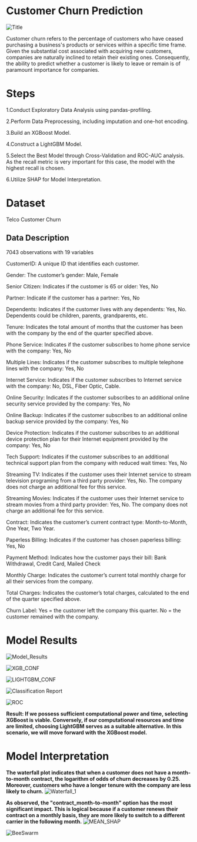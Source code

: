 # Customer Churn Prediction 

![Title](https://github.com/ufuksecilmis/CustomerChurn_with_XGBoost/assets/51096261/65966cab-b18c-40d4-8006-775e1f2fd78b)
 
Customer churn refers to the percentage of customers who have ceased purchasing a business's products or services within a specific time frame. Given the substantial cost associated with acquiring new customers, companies are naturally inclined to retain their existing ones. Consequently, the ability to predict whether a customer is likely to leave or remain is of paramount importance for companies.

# Steps
1.Conduct Exploratory Data Analysis using pandas-profiling.

2.Perform Data Preprocessing, including imputation and one-hot encoding.

3.Build an XGBoost Model.

4.Construct a LightGBM Model.

5.Select the Best Model through Cross-Validation and ROC-AUC analysis.  As the recall metric is very important for this case, the model with the highest recall is chosen.

6.Utilize SHAP for Model Interpretation.

# Dataset
Telco Customer Churn

## Data Description

7043 observations with 19 variables

CustomerID: A unique ID that identifies each customer.

Gender: The customer’s gender: Male, Female

Senior Citizen: Indicates if the customer is 65 or older: Yes, No

Partner: Indicate if the customer has a partner: Yes, No

Dependents: Indicates if the customer lives with any dependents: Yes, No. Dependents could be children, parents, grandparents, etc.

Tenure: Indicates the total amount of months that the customer has been with the company by the end of the quarter specified above.

Phone Service: Indicates if the customer subscribes to home phone service with the company: Yes, No

Multiple Lines: Indicates if the customer subscribes to multiple telephone lines with the company: Yes, No

Internet Service: Indicates if the customer subscribes to Internet service with the company: No, DSL, Fiber Optic, Cable.

Online Security: Indicates if the customer subscribes to an additional online security service provided by the company: Yes, No

Online Backup: Indicates if the customer subscribes to an additional online backup service provided by the company: Yes, No

Device Protection: Indicates if the customer subscribes to an additional device protection plan for their Internet equipment provided by the company: Yes, No

Tech Support: Indicates if the customer subscribes to an additional technical support plan from the company with reduced wait times: Yes, No

Streaming TV: Indicates if the customer uses their Internet service to stream television programing from a third party provider: Yes, No. The company does not charge an additional fee for this service.

Streaming Movies: Indicates if the customer uses their Internet service to stream movies from a third party provider: Yes, No. The company does not charge an additional fee for this service.

Contract: Indicates the customer’s current contract type: Month-to-Month, One Year, Two Year.

Paperless Billing: Indicates if the customer has chosen paperless billing: Yes, No

Payment Method: Indicates how the customer pays their bill: Bank Withdrawal, Credit Card, Mailed Check

Monthly Charge: Indicates the customer’s current total monthly charge for all their services from the company.

Total Charges: Indicates the customer’s total charges, calculated to the end of the quarter specified above.

Churn Label: Yes = the customer left the company this quarter. No = the customer remained with the company.


# Model Results

![Model_Results](https://github.com/ufuksecilmis/CustomerChurn_with_XGBoost/assets/51096261/244fc6fc-2efe-44f1-aedf-3f504af8a5f4)

![XGB_CONF](https://github.com/ufuksecilmis/CustomerChurn_with_XGBoost/assets/51096261/65991614-1dbd-46af-8394-cb08b66f9f65)

![LIGHTGBM_CONF](https://github.com/ufuksecilmis/CustomerChurn_with_XGBoost/assets/51096261/4ecd71ba-367e-4f99-a68e-3bb9811aba84)

![Classification Report](https://github.com/ufuksecilmis/CustomerChurn_with_XGBoost/assets/51096261/92475017-7d07-4821-b921-f5053f207a28)

![ROC](https://github.com/ufuksecilmis/CustomerChurn_with_XGBoost/assets/51096261/7021212e-378f-472d-9183-0e7f58ee7884)

**Result: If we possess sufficient computational power and time, selecting XGBoost is viable. Conversely, if our computational resources and time are limited, choosing LightGBM serves as a suitable alternative. In this scenario, we will move forward with the XGBoost model.**

# Model Interpretation

**The waterfall plot indicates that when a customer does not have a month-to-month contract, the logarithm of odds of churn decreases by 0.25. Moreover, customers who have a longer tenure with the company  are less likely to churn.**
![Waterfall_1](https://github.com/ufuksecilmis/CustomerChurn_with_XGBoost/assets/51096261/6b8fc6fc-8b58-4517-9a71-c4d4e18f699c)

**As observed, the "contract_month-to-month" option has the most significant impact. This is logical because if a customer renews their contract on a monthly basis, they are more likely to switch to a different carrier in the following month.**
![MEAN_SHAP](https://github.com/ufuksecilmis/CustomerChurn_with_XGBoost/assets/51096261/65ee7299-7f05-478e-9c16-51bed40543d3)

![BeeSwarm](https://github.com/ufuksecilmis/CustomerChurn_with_XGBoost/assets/51096261/9d747f0d-868d-49cf-8548-a29a7ff94a23)




